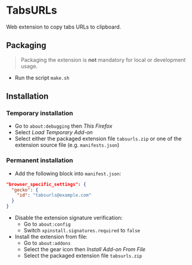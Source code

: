 # TabsURLs

Web extension to copy tabs URLs to clipboard.

## Packaging

> Packaging the extension is **not** mandatory for local or development usage.

* Run the script `make.sh`

## Installation

### Temporary installation

* Go to `about:debugging` then *This Firefox*
* Select *Load Temporary Add-on*
* Select either the packaged extension file `tabsurls.zip` or one of the extension source file (e.g. `manifests.json`)

### Permanent installation

* Add the following block into `manifest.json`:

```json
"browser_specific_settings": {
  "gecko": {
    "id": "tabsurls@example.com"
  }
}
```

* Disable the extension signature verification:
  * Go to `about:config`
  * Switch `xpinstall.signatures.required` to `false`
* Install the extension from file:
  * Go to `about:addons`
  * Select the gear icon then *Install Add-on From File*
  * Select the packaged extension file `tabsurls.zip`
